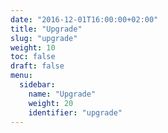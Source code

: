 ```yaml
---
date: "2016-12-01T16:00:00+02:00"
title: "Upgrade"
slug: "upgrade"
weight: 10
toc: false
draft: false
menu:
  sidebar:
    name: "Upgrade"
    weight: 20
    identifier: "upgrade"
---
```

